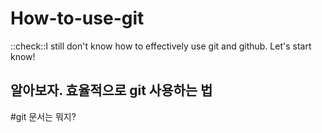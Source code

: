 # How-to-use-git
::check::I still don't know how to effectively use git and github. Let's start know!

## 알아보자. 효율적으로 git 사용하는 법

#git 문서는 뭐지?
